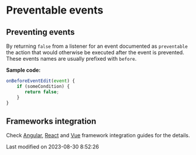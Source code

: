 # Preventable events

## Preventing events

By returning `false` from a listener for an event documented as `preventable` the action that would otherwise be
executed after the event is prevented. These events names are usually prefixed with `before`.

**Sample code:**

```javascript
onBeforeEventEdit(event) {
    if (someCondition) {
       return false;
    } 
}
```

## Frameworks integration

Check
[Angular](#Calendar/guides/integration/angular/events.md#preventable-events),
[React](#Calendar/guides/integration/react/events.md#preventable-events) and 
[Vue](#Calendar/guides/integration/vue/events.md#preventable-events) framework integration guides for the details.


<p class="last-modified">Last modified on 2023-08-30 8:52:26</p>